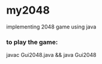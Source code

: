 # my2048
implementing 2048 game using java

### to play the game:

javac Gui2048.java && java Gui2048
